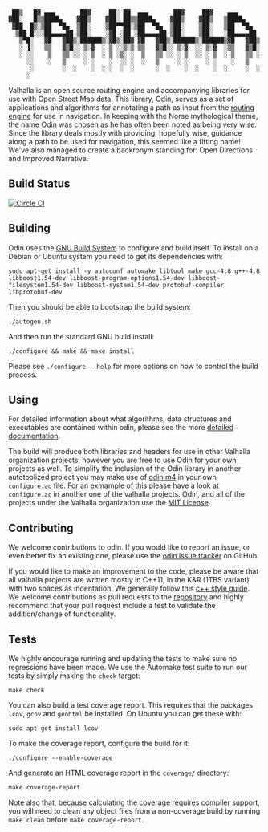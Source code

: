      ██▒   █▓ ▄▄▄       ██▓     ██░ ██  ▄▄▄       ██▓     ██▓    ▄▄▄      
    ▓██░   █▒▒████▄    ▓██▒    ▓██░ ██▒▒████▄    ▓██▒    ▓██▒   ▒████▄    
     ▓██  █▒░▒██  ▀█▄  ▒██░    ▒██▀▀██░▒██  ▀█▄  ▒██░    ▒██░   ▒██  ▀█▄  
      ▒██ █░░░██▄▄▄▄██ ▒██░    ░▓█ ░██ ░██▄▄▄▄██ ▒██░    ▒██░   ░██▄▄▄▄██ 
       ▒▀█░   ▓█   ▓██▒░██████▒░▓█▒░██▓ ▓█   ▓██▒░██████▒░██████▒▓█   ▓██▒
       ░ ▐░   ▒▒   ▓▒█░░ ▒░▓  ░ ▒ ░░▒░▒ ▒▒   ▓▒█░░ ▒░▓  ░░ ▒░▓  ░▒▒   ▓▒█░
       ░ ░░    ▒   ▒▒ ░░ ░ ▒  ░ ▒ ░▒░ ░  ▒   ▒▒ ░░ ░ ▒  ░░ ░ ▒  ░ ▒   ▒▒ ░
         ░░    ░   ▒     ░ ░    ░  ░░ ░  ░   ▒     ░ ░     ░ ░    ░   ▒   
          ░        ░  ░    ░  ░ ░  ░  ░      ░  ░    ░  ░    ░  ░     ░  ░
         ░                                                                    

Valhalla is an open source routing engine and accompanying libraries for use with Open Street Map data. This library, Odin, serves as a set of applications and algorithms for annotating a path as input from the [routing engine](https://github.com/valhalla/thor) for use in navigation. In keeping with the Norse mythological theme, the name [Odin](http://en.wikipedia.org/wiki/Odin) was chosen as he has often been noted as being very wise. Since the library deals mostly with providing, hopefully wise, guidance along a path to be used for navigation, this seemed like a fitting name! We've also managed to create a backronym standing for: Open Directions and Improved Narrative.

Build Status
------------

[![Circle CI](https://circleci.com/gh/valhalla/odin.svg?style=svg)](https://circleci.com/gh/valhalla/odin)

Building
--------

Odin uses the [GNU Build System](http://www.gnu.org/software/automake/manual/html_node/GNU-Build-System.html) to configure and build itself. To install on a Debian or Ubuntu system you need to get its dependencies with:

    sudo apt-get install -y autoconf automake libtool make gcc-4.8 g++-4.8 libboost1.54-dev libboost-program-options1.54-dev libboost-filesystem1.54-dev libboost-system1.54-dev protobuf-compiler libprotobuf-dev


Then you should be able to bootstrap the build system:

    ./autogen.sh

And then run the standard GNU build install:

    ./configure && make && make install

Please see `./configure --help` for more options on how to control the build process.

Using
-----

For detailed information about what algorithms, data structures and executables are contained within odin, please see the more [detailed documentation](docs/index.md).

The build will produce both libraries and headers for use in other Valhalla organization projects, however you are free to use Odin for your own projects as well. To simplify the inclusion of the Odin library in another autotoolized project you may make use of [odin m4](m4/valhalla_odin.m4) in your own `configure.ac` file. For an exmample of this please have a look at `configure.ac` in another one of the valhalla projects. Odin, and all of the projects under the Valhalla organization use the [MIT License](COPYING).

Contributing
------------

We welcome contributions to odin. If you would like to report an issue, or even better fix an existing one, please use the [odin issue tracker](https://github.com/valhalla/odin/issues) on GitHub.

If you would like to make an improvement to the code, please be aware that all valhalla projects are written mostly in C++11, in the K&R (1TBS variant) with two spaces as indentation. We generally follow this [c++ style guide](http://google-styleguide.googlecode.com/svn/trunk/cppguide.html). We welcome contributions as pull requests to the [repository](https://github.com/valhalla/odin) and highly recommend that your pull request include a test to validate the addition/change of functionality.

Tests
-----

We highly encourage running and updating the tests to make sure no regressions have been made. We use the Automake test suite to run our tests by simply making the `check` target:

    make check

You can also build a test coverage report. This requires that the packages `lcov`, `gcov` and `genhtml` be installed. On Ubuntu you can get these with:

    sudo apt-get install lcov

To make the coverage report, configure the build for it:

    ./configure --enable-coverage

And generate an HTML coverage report in the `coverage/` directory:

    make coverage-report

Note also that, because calculating the coverage requires compiler support, you will need to clean any object files from a non-coverage build by running `make clean` before `make coverage-report`.
